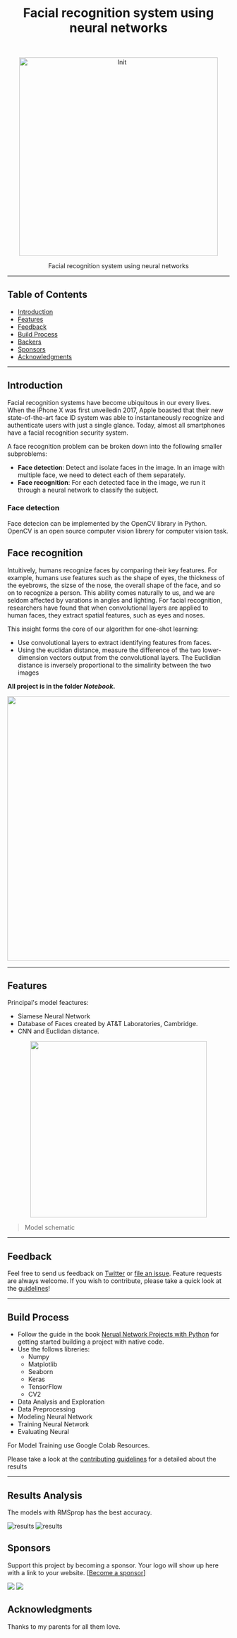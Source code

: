 <h1 align="center"> Facial recognition system using neural networks </h1> <br>
<p align="center">
  <!--<a href="https://gitpoint.co/"> -->
    <img alt="Init" title="Presentation" src="https://i.imgur.com/jBfTlan.png" width="450">
  </a>
</p>

<p align="center">
  Facial recognition system using neural networks
</p>

<!-- 
<p align="center">
  <a href="https://itunes.apple.com/us/app/gitpoint/id1251245162?mt=8">
    <img alt="Download on the App Store" title="App Store" src="http://i.imgur.com/0n2zqHD.png" width="140">
  </a>

  <a href="https://play.google.com/store/apps/details?id=com.gitpoint">
    <img alt="Get it on Google Play" title="Google Play" src="http://i.imgur.com/mtGRPuM.png" width="140">
  </a>
</p> 
-->

<!-- START doctoc generated TOC please keep comment here to allow auto update -->
<!-- DON'T EDIT THIS SECTION, INSTEAD RE-RUN doctoc TO UPDATE -->

-----

## Table of Contents

- [Introduction](#introduction)
- [Features](#features)
- [Feedback](#feedback)
- [Build Process](#build-process)
- [Backers](#backers-)
- [Sponsors](#sponsors-)
- [Acknowledgments](#acknowledgments)

<!-- [Contributors](#contributors) -->
<!-- END doctoc generated TOC please keep comment here to allow auto update -->

-----

## Introduction

Facial recognition systems have become ubiquitous in our every lives. When the iPhone X was first unveiledin 2017, Apple boasted that their new state-of-the-art face ID system was able to instantaneously recognize and authenticate users with just a single glance. Today, almost all smartphones have a facial recognition security system.

A face recognition problem can be broken down into the following smaller subproblems:

- **Face detection**: Detect and isolate faces in the image. In an image with multiple face, we need to detect each of them separately. 
- **Face recognition**: For each detected face in the image, we run it through a neural network to classify the subject.

### Face detection

Face detecion can be implemented by the OpenCV library in Python. OpenCV is an open source computer vision librery for computer vision task.

## Face recognition

Intuitively, humans recognize faces by comparing their key features. For example, humans use features such as the shape of eyes, the thickness of the eyebrows, the sizse of the nose, the overall shape of the face, and so on to recognize a person. This ability comes naturally to us, and we are seldom affected by varations in angles and lighting. For facial recognition, researchers have found that when convolutional layers are applied to human faces, they extract spatial features, such as eyes and noses. 

This insight forms the core of our algorithm for one-shot learning:

- Use convolutional layers to extract identifying features from faces. 
- Using the euclidan distance, measure the difference of the two lower-dimension vectors output from the convolutional layers. The Euclidian distance is inversely proportional to the simalirity between the two images

**All project is in the folder *Notebook*.**

<p align="center">
  <img src = "https://i.imgur.com/ZwhaYns.png", width="600">
</p>

-----

## Features

Principal's model feactures:

- Siamese Neural Network
- Database of Faces created by AT&T Laboratories, Cambridge.
- CNN and Euclidan distance.



<p align="center">
  <img src = "https://i.imgur.com/Px8pWP9.png" width=400>
</p>

> Model schematic
-----

## Feedback

Feel free to send us feedback on [Twitter](https://twitter.com/dionicio_98) or [file an issue](https://github.com/dionicio-alberto/Sentiment-Analysis-of-Movie-Reviews-Using-LSTM/issues/new). Feature requests are always welcome. If you wish to contribute, please take a quick look at the [guidelines](./CONTRIBUTING.md)!

<!-- If there's anything you'd like to chat about, please feel free to join our [Gitter chat](https://gitter.im/git-point)! -->

-----

<!-- ## Contributors

This project follows the [all-contributors](https://github.com/kentcdodds/all-contributors) specification and is brought to you by these [awesome contributors](./CONTRIBUTORS.md).

----- -->


## Build Process

- Follow the guide in the book [Nerual Network Projects with Python](https://www.amazon.com/Neural-Network-Projects-Python-ultimate/dp/1789138906) for getting started building a project with native code.
- Use the follows libreries:
  - Numpy
  - Matplotlib
  - Seaborn
  - Keras
  - TensorFlow
  - CV2
- Data Analysis and Exploration
- Data Preprocessing
- Modeling Neural Network
- Training Neural Network
- Evaluating Neural

For Model Training use Google Colab Resources.

Please take a look at the [contributing guidelines](./CONTRIBUTING.md) for a detailed about the results

-----

## Results Analysis

The models with RMSprop has the best accuracy.

![results](https://i.imgur.com/rKt5CMo.png)
![results](https://i.imgur.com/0EsCv7q.png)

<!--  ## Backers [![Backers on Open Collective](https://opencollective.com/git-point/backers/badge.svg)](#backers)

Thank you to all our backers! 🙏 [[Become a backer](https://opencollective.com/git-point#backer)]

<a href="https://opencollective.com/git-point#backers" target="_blank"><img src="https://opencollective.com/git-point/backers.svg?width=890"></a> -->


## Sponsors <!-- [![Sponsors on Open Collective](https://opencollective.com/git-point/sponsors/badge.svg)](#sponsors) -->

Support this project by becoming a sponsor. Your logo will show up here with a link to your website. [[Become a sponsor](https://www.linkedin.com/in/dionicio-perez-landero-446605170/)]

<a href="https://www.linkedin.com/in/dionicio-perez-landero-446605170/" target="_blank"><img src="https://opencollective.com/git-point/sponsor/0/avatar.svg"></a>
<a href="https://www.linkedin.com/in/dionicio-perez-landero-446605170/" target="_blank"><img src="https://opencollective.com/git-point/sponsor/1/avatar.svg"></a>

## Acknowledgments

Thanks to my parents for all them love.

